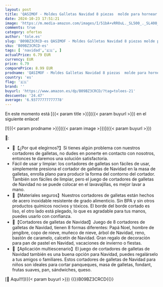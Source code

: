 ```yaml
---
layout: post
title: 'QASIMOF - Moldes Galletas Navidad 8 piezas  molde para hornear de acero inoxidable -Papá Noel  copos de nieve  muñeco de nieve  árbol de Navidad'
date: 2024-10-23 17:51:21
image: 'https://m.media-amazon.com/images/I/51bA+vRROuL._SL500_._SL400_.jpg'
comments: true
category: ofertas
author: 'tole.es'
slug: 'B09BZ3CRCD-es QASIMOF - Moldes Galletas Navidad 8 piezas molde para...'
sku: 'B09BZ3CRCD-es'
tags: [ 'navidad','🇪🇸', ]
actualPrice: 6.79 EUR
currency: EUR
price: 6.79
comparePrice: 8.99 EUR
prodname: 'QASIMOF - Moldes Galletas Navidad 8 piezas  molde para hornear de acero inoxidable -Papá Noel  copos de nieve  muñeco de nieve  árbol de Navidad'
country: 'es'
flag: '🇪🇸'
brand: ''
buyurl: 'https://www.amazon.es/dp/B09BZ3CRCD/?tag=tolees-21'
descuento: '24.47'
average: '6.93777777777778'
---
```


En este momento está [{{< param title >}}]({{< param buyurl >}}) en el siguiente enlace!

[![{{< param prodname >}}]({{< param image >}})]({{< param buyurl >}})

🔎:

- 🎄【¿Por qué elegirnos?】Si tienes algún problema con nuestros cortadores de galletas, no dudes en ponerte en contacto con nosotros, entonces te daremos una solución satisfactoria.
- Fácil de usar y limpiar: los cortadores de galletas son fáciles de usar, simplemente presiona el cortador de galletas de Navidad en la masa de galletas, enrolla plano para producir la forma del contorno del cortador. También son fáciles de limpiar, pero el juego de cortadores de galletas de Navidad no se puede colocar en el lavavajillas, es mejor lavar a mano.
- 🎄【Materiales seguros】Nuestros cortadores de galletas están hechos de acero inoxidable resistente de grado alimenticio. Sin BPA y sin otros productos químicos nocivos y tóxicos. El borde del borde cortado es liso, el otro lado está plegado, lo que es agradable para tus manos, puedes usarlo con confianza.
- 🎄【Cortadores de galletas de Navidad】Juego de 8 cortadores de galletas de Navidad, tienen 8 formas diferentes: Papá Noel, hombre de jengibre, copo de nieve, muñeco de nieve, árbol de Navidad, reno, bastón de caramelo, calcetín de Navidad. Gran regalo de decoración para pan de pastel en Navidad, vacaciones de invierno o fiestas.
- 🎄【Aplicación multiescenario】El juego de cortadores de galletas de Navidad también es una buena opción para Navidad, puedes regalárselo a tus amigos o familiares. Estos cortadores de galletas de Navidad para niños son ideales para cortar panqueques, masa de galletas, fondant, frutas suaves, pan, sándwiches, queso.

[🛒 Aquí!!!]({{< param buyurl >}})
{{<world>}}B09BZ3CRCD{{</world>}}
